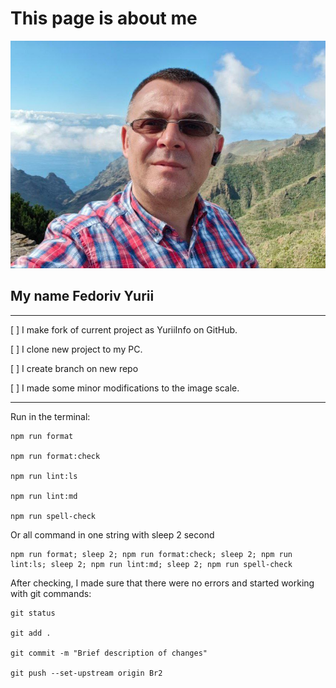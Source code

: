 # This page is about me

![my](https://github.com/juryp/YuriiInfo/blob/main/img/photo_1.jpg)

## My name Fedoriv Yurii

---

[ ] I make fork of current project as YuriiInfo on GitHub.

[ ] I clone new project to my PC.

[ ] I create branch on new repo

[ ] I made some minor modifications to the image scale.

---

Run in the terminal:

```console
npm run format

npm run format:check

npm run lint:ls

npm run lint:md

npm run spell-check
```

Or all command in one string with sleep 2 second

```console
npm run format; sleep 2; npm run format:check; sleep 2; npm run lint:ls; sleep 2; npm run lint:md; sleep 2; npm run spell-check
```

After checking, I made sure that there were no errors and started working with
git commands:

```console
git status

git add .

git commit -m "Brief description of changes"

git push --set-upstream origin Br2
```
